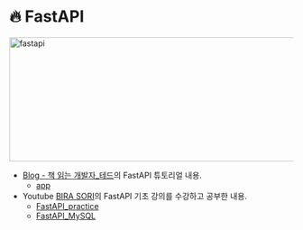# :fire: FastAPI

<img src="https://fastapi.tiangolo.com/img/logo-margin/logo-teal.png" alt="fastapi" width="600px" height="220px">

- [Blog - 책 읽는 개발자_테드](https://scshim.tistory.com/572?category=1068563)의 FastAPI 튜토리얼 내용.
  - [app](./app)
- Youtube [BIRA SORI](https://www.youtube.com/watch?v=7frN5JPMsQU)의 FastAPI 기초 강의를 수강하고 공부한 내용.
  - [FastAPI_practice](./FastAPI_practice/)
  - [FastAPI_MySQL](./FastAPI_MySQL/)
